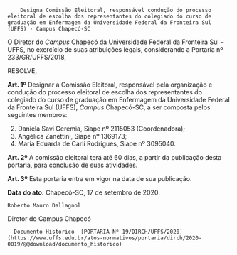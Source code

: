         Designa Comissão Eleitoral, responsável condução do processo eleitoral de escolha dos representantes do colegiado do curso de graduação em Enfermagem da Universidade Federal da Fronteira Sul (UFFS) - Campus Chapecó-SC  

O Diretor do *Campus* Chapecó da Universidade Federal da Fronteira Sul – UFFS, no exercício de suas atribuições legais, considerando a Portaria nº 233/GR/UFFS/2018,

  

 RESOLVE,

  

 **Art. 1º** Designar a Comissão Eleitoral, responsável pela organização e condução do processo eleitoral de escolha dos representantes do colegiado do curso de graduação em Enfermagem da Universidade Federal da Fronteira Sul (UFFS), *Campus* Chapecó-SC, a ser composta pelos seguintes membros:

  

 
 2. Daniela Savi Geremia, Siape nº 2115053 (Coordenadora);
 4. Angélica Zanettini, Siape nº 1369173;
 6. Maria Eduarda de Carli Rodrigues, Siape nº 3095040.
 
  

 **Art. 2º** A comissão eleitoral terá até 60 dias, a partir da publicação desta portaria, para conclusão de suas atividades.

 **Art. 3º** Esta portaria entra em vigor na data de sua publicação.

  

  

   **Data do ato:** Chapecó-SC, 17 de setembro de 2020.   
 

    Roberto Mauro Dallagnol   
 Diretor do Campus Chapecó 

      Documento Histórico  [PORTARIA Nº 19/DIRCH/UFFS/2020](https://www.uffs.edu.br/atos-normativos/portaria/dirch/2020-0019/@@download/documento_historico)     
      